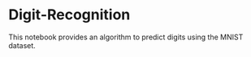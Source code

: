 # Digit-Recognition

This notebook provides an algorithm to predict digits using the MNIST dataset.
